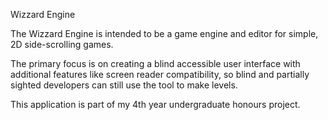 Wizzard Engine

The Wizzard Engine is intended to be a game engine and editor for simple, 2D side-scrolling games.

The primary focus is on creating a blind accessible user interface with additional features like screen reader compatibility, so blind and partially sighted developers can still use the tool to make levels.

This application is part of my 4th year undergraduate honours project.